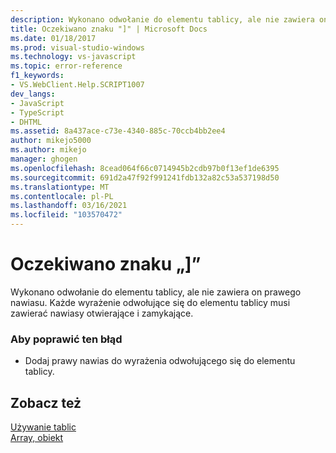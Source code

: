 ```yaml
---
description: Wykonano odwołanie do elementu tablicy, ale nie zawiera on prawego nawiasu.
title: Oczekiwano znaku "]" | Microsoft Docs
ms.date: 01/18/2017
ms.prod: visual-studio-windows
ms.technology: vs-javascript
ms.topic: error-reference
f1_keywords:
- VS.WebClient.Help.SCRIPT1007
dev_langs:
- JavaScript
- TypeScript
- DHTML
ms.assetid: 8a437ace-c73e-4340-885c-70ccb4bb2ee4
author: mikejo5000
ms.author: mikejo
manager: ghogen
ms.openlocfilehash: 8cead064f66c0714945b2cdb97b0f13ef1de6395
ms.sourcegitcommit: 691d2a47f92f991241fdb132a82c53a537198d50
ms.translationtype: MT
ms.contentlocale: pl-PL
ms.lasthandoff: 03/16/2021
ms.locfileid: "103570472"
---
```

# <a name="expected-"></a>Oczekiwano znaku „]”
Wykonano odwołanie do elementu tablicy, ale nie zawiera on prawego nawiasu. Każde wyrażenie odwołujące się do elementu tablicy musi zawierać nawiasy otwierające i zamykające.  
  
### <a name="to-correct-this-error"></a>Aby poprawić ten błąd  
  
- Dodaj prawy nawias do wyrażenia odwołującego się do elementu tablicy.  
  
## <a name="see-also"></a>Zobacz też  
 [Używanie tablic](https://developer.mozilla.org/docs/Learn/JavaScript/First_steps/Arrays)   
 [Array, obiekt](https://developer.mozilla.org/docs/Web/JavaScript/Reference/Global_Objects/Array)
